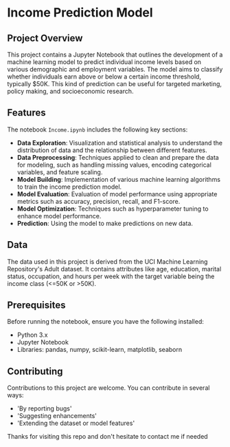 # Income Prediction Model

## Project Overview

This project contains a Jupyter Notebook that outlines the development of a machine learning model to predict individual income levels based on various demographic and employment variables. The model aims to classify whether individuals earn above or below a certain income threshold, typically $50K. This kind of prediction can be useful for targeted marketing, policy making, and socioeconomic research.

## Features

The notebook `Income.ipynb` includes the following key sections:

- **Data Exploration**: Visualization and statistical analysis to understand the distribution of data and the relationship between different features.
- **Data Preprocessing**: Techniques applied to clean and prepare the data for modeling, such as handling missing values, encoding categorical variables, and feature scaling.
- **Model Building**: Implementation of various machine learning algorithms to train the income prediction model.
- **Model Evaluation**: Evaluation of model performance using appropriate metrics such as accuracy, precision, recall, and F1-score.
- **Model Optimization**: Techniques such as hyperparameter tuning to enhance model performance.
- **Prediction**: Using the model to make predictions on new data.

## Data

The data used in this project is derived from the UCI Machine Learning Repository's Adult dataset. It contains attributes like age, education, marital status, occupation, and hours per week with the target variable being the income class (<=50K or >50K).

## Prerequisites

Before running the notebook, ensure you have the following installed:
- Python 3.x
- Jupyter Notebook
- Libraries: pandas, numpy, scikit-learn, matplotlib, seaborn
## Contributing

Contributions to this project are welcome. You can contribute in several ways:

- 'By reporting bugs'
- 'Suggesting enhancements'
- 'Extending the dataset or model features'

Thanks for visiting this repo and don't hesitate to contact me if needed
